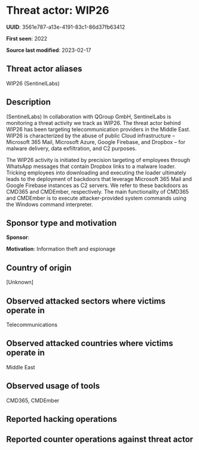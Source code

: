 # Threat actor: WIP26

**UUID**: 3561e787-a13e-4191-83c1-86d37fb63412

**First seen**: 2022

**Source last modified**: 2023-02-17

## Threat actor aliases

WIP26 (SentinelLabs)

## Description

(SentinelLabs) In collaboration with QGroup GmbH, SentinelLabs is monitoring a threat activity we track as WIP26. The threat actor behind WIP26 has been targeting telecommunication providers in the Middle East. WIP26 is characterized by the abuse of public Cloud infrastructure – Microsoft 365 Mail, Microsoft Azure, Google Firebase, and Dropbox – for malware delivery, data exfiltration, and C2 purposes.

The WIP26 activity is initiated by precision targeting of employees through WhatsApp messages that contain Dropbox links to a malware loader. Tricking employees into downloading and executing the loader ultimately leads to the deployment of backdoors that leverage Microsoft 365 Mail and Google Firebase instances as C2 servers. We refer to these backdoors as CMD365 and CMDEmber, respectively. The main functionality of CMD365 and CMDEmber is to execute attacker-provided system commands using the Windows command interpreter.

## Sponsor type and motivation

**Sponsor**: 

**Motivation**: Information theft and espionage


## Country of origin

[Unknown]

## Observed attacked sectors where victims operate in

Telecommunications

## Observed attacked countries where victims operate in

Middle East

## Observed usage of tools

CMD365, CMDEmber

## Reported hacking operations



## Reported counter operations against threat actor





